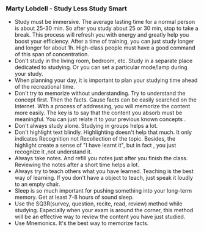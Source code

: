 ### Marty Lobdell - Study Less Study Smart
- Study must be immersive. The average lasting time for a normal person is about 25-30 min. So after you study about 25 or 30 min, stop to take a break. This process will refresh you with energy and greatly help you boost your efficiency.
  After a time of training, you can just study longer and longer for about 1h.
  High-class people must have a good command of this span of concentration. 
- Don't study in the living room, bedroom, etc. Study in a separate place dedicated to studying. Or you can set a particular mode/lamp during your study.
- When planning your day, it is important to plan your studying time ahead of the recreational time.
- Don't try to memorize without understanding. Try to understand the concept first. Then the facts. Cause facts can be easily searched on the Internet. With a process of addressing, you will memorize the content more easily. The key is to say that the content you absorb must be meaningful. You can just relate it to your previous known concepts .
- Don't always study alone. Studying in groups helps a lot.
- Don't highlight text blindly. Highlighting doesn't help that much. It only indicates Recognition not Recollection of the topic. Besides, the highlight create a sense of "I have learnt it", but in fact , you just recognize it ,not understand it.
- Always take notes. And refill you notes just after you finish the class. Reviewing the notes after a short time helps a lot.
- Always try to teach others what you have learned. Teaching is the best way of learning. If you don't have a object to teach, just speak it loudly to an empty chair.
- Sleep is so much important for pushing something into your long-term memory. Get at least 7-8 hours of sound sleep.
- Use the SQ3R(survey, question, recite, read, review) method while studying. Especially when your exam is around the corner, this method will be an effective way to review the content you have just studied.
- Use Mnemonics. It's the best way to memorize facts.